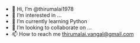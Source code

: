 - 👋 Hi, I’m @thirumalai1978
- 👀 I’m interested in ...
- 🌱 I’m currently learning Python
- 💞️ I’m looking to collaborate on ...
- 📫 How to reach me thirumalai.vangal@gmail.com

<!---
thirumalai1978/thirumalai1978 is a ✨ special ✨ repository because its `README.md` (this file) appears on your GitHub profile.
You can click the Preview link to take a look at your changes.
--->
